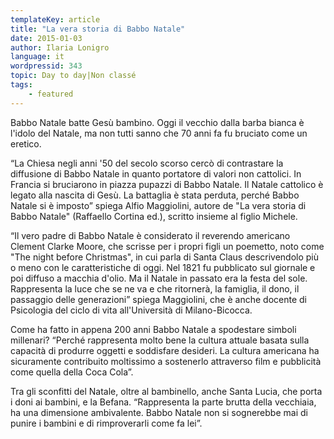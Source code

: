 ```yaml
---
templateKey: article
title: "La vera storia di Babbo Natale"
date: 2015-01-03
author: Ilaria Lonigro
language: it
wordpressid: 343
topic: Day to day|Non classé
tags:
    - featured
---
```


Babbo Natale batte Gesù bambino. Oggi il vecchio dalla barba bianca è l'idolo del Natale, ma non tutti sanno che 70 anni fa fu bruciato come un eretico.

“La Chiesa negli anni '50 del secolo scorso cercò di contrastare la diffusione di Babbo Natale in quanto portatore di valori non cattolici. In Francia si bruciarono in piazza pupazzi di Babbo Natale. Il Natale cattolico è legato alla nascita di Gesù. La battaglia è stata perduta, perché Babbo Natale si è imposto” spiega Alfio Maggiolini, autore de "La vera storia di Babbo Natale" (Raffaello Cortina ed.), scritto insieme al figlio Michele.

“Il vero padre di Babbo Natale è considerato il reverendo americano Clement Clarke Moore, che scrisse per i propri figli un poemetto, noto come "The night before Christmas", in cui parla di Santa Claus descrivendolo più o meno con le caratteristiche di oggi. Nel 1821 fu pubblicato sul giornale e poi diffuso a macchia d'olio. Ma il Natale in passato era la festa del sole. Rappresenta la luce che se ne va e che ritornerà, la famiglia, il dono, il passaggio delle generazioni” spiega Maggiolini, che è anche docente di Psicologia del ciclo di vita all'Università di Milano-Bicocca.

Come ha fatto in appena 200 anni Babbo Natale a spodestare simboli millenari? “Perché rappresenta molto bene la cultura attuale basata sulla capacità di produrre oggetti e soddisfare desideri. La cultura americana ha sicuramente contribuito moltissimo a sostenerlo attraverso film e pubblicità come quella della Coca Cola”.

Tra gli sconfitti del Natale, oltre al bambinello, anche Santa Lucia, che porta i doni ai bambini, e la Befana. “Rappresenta la parte brutta della vecchiaia, ha una dimensione ambivalente. Babbo Natale non si sognerebbe mai di punire i bambini e di rimproverarli come fa lei”.
